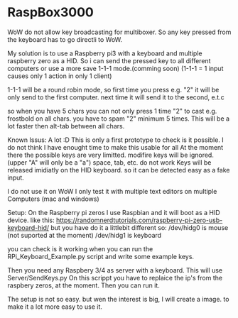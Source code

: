 # RaspBox3000


WoW do not allow key broadcasting for multiboxer.
So any key pressed from the keyboard has to go directli to WoW.

My solution is to use a Raspberry pi3 with a keyboard and multiple raspberry zero as a HID.
So i can send the pressed key to all different computers or use a more save 1-1-1 mode.(comming soon)
(1-1-1 = 1 input causes only 1 action in only 1 client)

1-1-1 will be a round robin mode, so first time you press e.g. "2" it will be only send to the first computer. 
next time it will send it to the second, e.t.c

so when you have 5 chars you can not only press 1 time "2" to cast e.g. frostbold on all chars. you have to spam "2" minimum 5 times.
This will be a lot faster then alt-tab between all chars.

Known Issus:
A lot :D
This is only a first prototype to check is it possible.
I do not think I have enought time to make this usable for all
At the moment there the possible keys are very limitted.
modifire keys will be ignored. (upper "A" will only be a "a")
space, tab, etc. do not work
Keys will be released imidiatly on the HID keyboard. so it can be detected easy as a fake input.

I do not use it on WoW I only test it with multiple text editors on multiple Computers (mac and windows)

Setup:
On the Raspberry pi zeros I use Raspbian and it will boot as a HID device.
like this: https://randomnerdtutorials.com/raspberry-pi-zero-usb-keyboard-hid/
but you have do it a littlebit different so:
/dev/hidg0 is mouse (not suported at the moment)
/dev/hidg1 is keyboard

you can check is it working when you can run  the RPi_Keyboard_Example.py script and write some example keys.


Then you need any Raspbery 3/4 as server with a keyboard.
This will use Server/SendKeys.py
On this scrippt you have to replaice the ip's from the raspbery zeros, at the moment.
Then you can run it.

The setup is not so easy. but wen the interest is big, I will create a image. to make it a lot more easy to use it.
